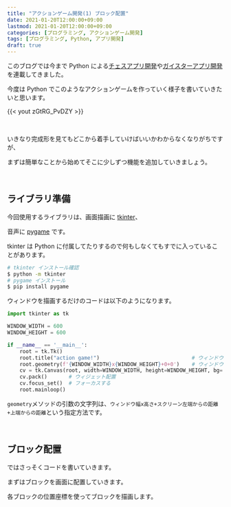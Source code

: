```yaml
---
title: "アクションゲーム開発(1) ブロック配置"
date: 2021-01-20T12:00:00+09:00
lastmod: 2021-01-20T12:00:00+09:00
categories: [プログラミング, アクションゲーム開発]
tags: [プログラミング, Python, アプリ開発]
draft: true
---
```


このブログでは今まで Python による[チェスアプリ開発](/categories/チェスアプリ開発/)や[ガイスターアプリ開発](/categories/ガイスターアプリ開発)を連載してきました。

今度は Python でこのようなアクションゲームを作っていく様子を書いていきたいと思います。

<!--more-->

{{< yout zGtRG_PvDZY >}}

<br>

いきなり完成形を見てもどこから着手していけばいいかわからなくなりがちですが、

まずは簡単なことから始めてそこに少しずつ機能を追加していきましょう。

<br>

## ライブラリ準備

今回使用するライブラリは、画面描画に [tkinter](https://docs.python.org/ja/3/library/tkinter.html)、

音声に [pygame](https://www.pygame.org/news) です。

tkinter は Python に付属してたりするので何もしなくてもすでに入っていることがあります。

```bash
# tkinter インストール確認
$ python -m tkinter
# pygame インストール
$ pip install pygame
```

ウィンドウを描画するだけのコードは以下のようになります。

```py {name="main.py"}
import tkinter as tk

WINDOW_WIDTH = 600
WINDOW_HEIGHT = 600

if __name__ == '__main__':
    root = tk.Tk()
    root.title("action game!")                              # ウィンドウタイトル指定
    root.geometry(f'{WINDOW_WIDTH}x{WINDOW_HEIGHT}+0+0')    # ウィンドウサイズ指定
    cv = tk.Canvas(root, width=WINDOW_WIDTH, height=WINDOW_HEIGHT, bg='white')  # キャンバス設定
    cv.pack()       # ウィジェット配置
    cv.focus_set()  # フォーカスする
    root.mainloop()
```

`geometry`メソッドの引数の文字列は、`ウィンドウ幅x高さ+スクリーン左端からの距離+上端からの距離`という指定方法です。

<br>

## ブロック配置

ではさっそくコードを書いていきます。

まずはブロックを画面に配置していきます。

各ブロックの位置座標を使ってブロックを描画します。